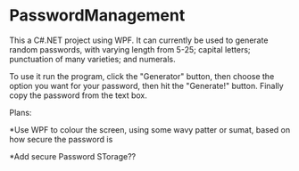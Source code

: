 # PasswordManagement

This a C#.NET project using WPF. It can currently be used to generate random passwords, with varying length from 5-25; capital letters; punctuation of many varieties; and numerals.

To use it run the program, click the "Generator" button, then choose the option you want for your password, then hit the "Generate!" button. Finally copy the password from the text box.

Plans:

*Use WPF to colour the screen, using some wavy patter or sumat, based on how secure the password is

*Add secure Password STorage??
